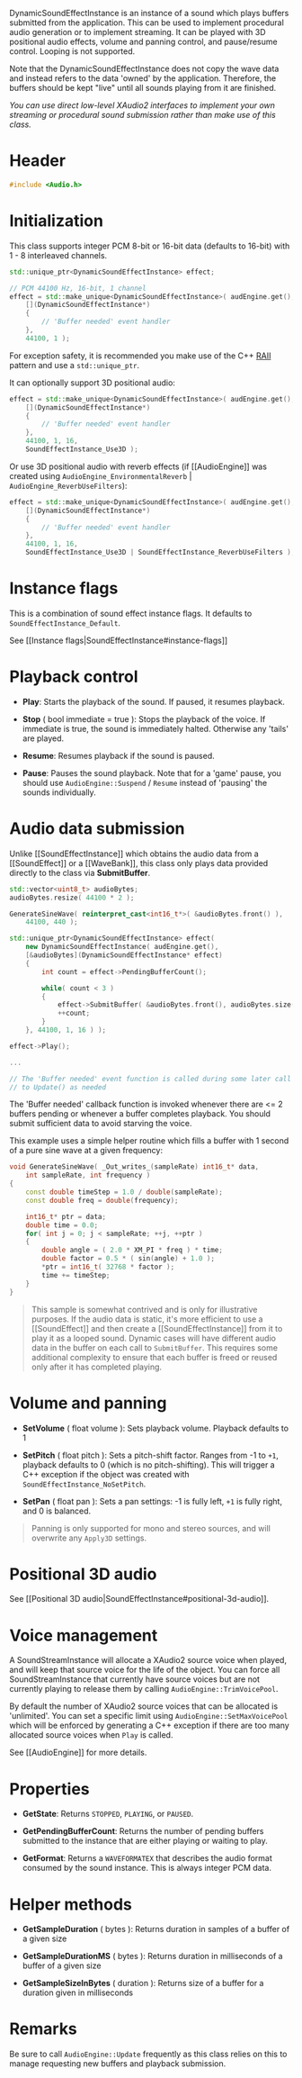 DynamicSoundEffectInstance is an instance of a sound which plays buffers submitted from the application. This can be used to implement procedural audio generation or to implement streaming. It can be played with 3D positional audio effects, volume and panning control, and pause/resume control. Looping is not supported.

Note that the DynamicSoundEffectInstance does not copy the wave data and instead refers to the data 'owned' by the application. Therefore, the buffers should be kept "live" until all sounds playing from it are finished.

_You can use direct low-level XAudio2 interfaces to implement your own streaming or procedural sound submission rather than make use of this class._

# Header
```cpp
#include <Audio.h>
```

# Initialization

This class supports integer PCM 8-bit or 16-bit data (defaults to 16-bit) with 1 - 8 interleaved channels.

```cpp
std::unique_ptr<DynamicSoundEffectInstance> effect;

// PCM 44100 Hz, 16-bit, 1 channel
effect = std::make_unique<DynamicSoundEffectInstance>( audEngine.get(),
    [](DynamicSoundEffectInstance*)
    {
        // 'Buffer needed' event handler
    },
    44100, 1 );
```

For exception safety, it is recommended you make use of the C++ [RAII](http://en.wikipedia.org/wiki/Resource_Acquisition_Is_Initialization) pattern and use a ``std::unique_ptr``.

It can optionally support 3D positional audio:

```cpp
effect = std::make_unique<DynamicSoundEffectInstance>( audEngine.get(),
    [](DynamicSoundEffectInstance*)
    {
        // 'Buffer needed' event handler
    },
    44100, 1, 16,
    SoundEffectInstance_Use3D );
```

Or use 3D positional audio with reverb effects (if [[AudioEngine]] was created using ``AudioEngine_EnvironmentalReverb`` | ``AudioEngine_ReverbUseFilters``):

```cpp
effect = std::make_unique<DynamicSoundEffectInstance>( audEngine.get(),
    [](DynamicSoundEffectInstance*)
    {
        // 'Buffer needed' event handler
    },
    44100, 1, 16,
    SoundEffectInstance_Use3D | SoundEffectInstance_ReverbUseFilters );
```

# Instance flags

This is a combination of sound effect instance flags. It defaults to ``SoundEffectInstance_Default``.

See [[Instance flags|SoundEffectInstance#instance-flags]]

#  Playback control

* **Play**: Starts the playback of the sound. If paused, it resumes playback.

* **Stop** ( bool immediate = true ): Stops the playback of the voice. If immediate is true, the sound is immediately halted. Otherwise any 'tails' are played.

* **Resume**: Resumes playback if the sound is paused.

* **Pause**: Pauses the sound playback. Note that for a 'game' pause, you should use ``AudioEngine::Suspend`` / ``Resume`` instead of 'pausing' the sounds individually.

# Audio data submission
Unlike [[SoundEffectInstance]] which obtains the audio data from a [[SoundEffect]] or a [[WaveBank]], this class only plays data provided directly to the class via **SubmitBuffer**.

```cpp
std::vector<uint8_t> audioBytes;
audioBytes.resize( 44100 * 2 );

GenerateSineWave( reinterpret_cast<int16_t*>( &audioBytes.front() ),
    44100, 440 );

std::unique_ptr<DynamicSoundEffectInstance> effect(
    new DynamicSoundEffectInstance( audEngine.get(),
    [&audioBytes](DynamicSoundEffectInstance* effect)
    {
        int count = effect->PendingBufferCount();

        while( count < 3 )
        {
            effect->SubmitBuffer( &audioBytes.front(), audioBytes.size() );
            ++count;
        }
    }, 44100, 1, 16 ) );

effect->Play();

...

// The 'Buffer needed' event function is called during some later call
// to Update() as needed
```

The 'Buffer needed' callback function is invoked whenever there are <= 2 buffers pending or whenever a buffer completes playback. You should submit sufficient data to avoid starving the voice.

This example uses a simple helper routine which fills a buffer with 1 second of a pure sine wave at a given frequency:

```cpp
void GenerateSineWave( _Out_writes_(sampleRate) int16_t* data,
    int sampleRate, int frequency )
{
    const double timeStep = 1.0 / double(sampleRate);
    const double freq = double(frequency);

    int16_t* ptr = data;
    double time = 0.0;
    for( int j = 0; j < sampleRate; ++j, ++ptr )
    {
        double angle = ( 2.0 * XM_PI * freq ) * time;
        double factor = 0.5 * ( sin(angle) + 1.0 );
        *ptr = int16_t( 32768 * factor );
        time += timeStep;
    }
}
```

> This sample is somewhat contrived and is only for illustrative purposes. If the audio data is static, it's more
> efficient to use a [[SoundEffect]] and then create a [[SoundEffectInstance]] from it to play it as a looped
> sound. Dynamic cases will have different audio data in the buffer on each call to ``SubmitBuffer``. This
> requires some additional complexity to ensure that each buffer is freed or reused only after it has
> completed playing.

# Volume and panning

* **SetVolume** ( float volume ): Sets playback volume. Playback defaults to 1

* **SetPitch** ( float pitch ): Sets a pitch-shift factor. Ranges from -1 to ``+1``, playback defaults to 0 (which is no pitch-shifting). This will trigger a C++ exception if the object was created with ``SoundEffectInstance_NoSetPitch``.

* **SetPan** ( float pan ): Sets a pan settings: -1 is fully left, ``+1`` is fully right, and 0 is balanced.

> Panning is only supported for mono and stereo sources, and will overwrite any ``Apply3D`` settings.

# Positional 3D audio

See [[Positional 3D audio|SoundEffectInstance#positional-3d-audio]].

# Voice management

A SoundStreamInstance will allocate a XAudio2 source voice when played, and will keep that source voice for the life of the object. You can force all SoundStreamInstance that currently have source voices but are not currently playing to release them by calling ``AudioEngine::TrimVoicePool``.

By default the number of XAudio2 source voices that can be allocated is 'unlimited'. You can set a specific limit using ``AudioEngine::SetMaxVoicePool`` which will be enforced by generating a C++ exception if there are too many allocated source voices when ``Play`` is called.

See [[AudioEngine]] for more details.

# Properties

* **GetState**: Returns ``STOPPED``, ``PLAYING``, or ``PAUSED``.

* **GetPendingBufferCount**: Returns the number of pending buffers submitted to the instance that are either playing or waiting to play.

* **GetFormat**: Returns a ``WAVEFORMATEX`` that describes the audio format consumed by the sound instance. This is always integer PCM data.

# Helper methods

* **GetSampleDuration** ( bytes ): Returns duration in samples of a buffer of a given size

* **GetSampleDurationMS** ( bytes ): Returns duration in milliseconds of a buffer of a given size

* **GetSampleSizeInBytes** ( duration ): Returns size of a buffer for a duration given in milliseconds

# Remarks

Be sure to call ``AudioEngine::Update`` frequently as this class relies on this to manage requesting new buffers and playback submission.

